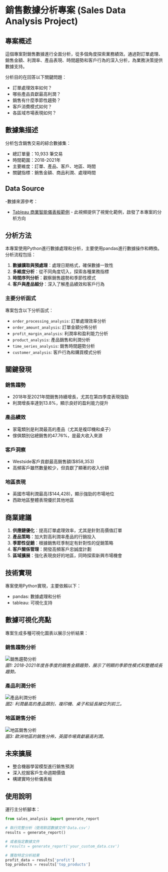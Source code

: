 # 銷售數據分析專案 (Sales Data Analysis Project)

## 專案概述

這個專案對銷售數據進行全面分析，從多個角度探索業務績效。通過對訂單處理、銷售金額、利潤率、產品表現、時間趨勢和客戶行為的深入分析，為業務決策提供數據支持。

分析目的在回答以下關鍵問題：
- 訂單處理效率如何？
- 哪些產品貢獻最高利潤？
- 銷售有什麼季節性趨勢？
- 客戶消費模式如何？
- 各區域市場表現如何？

## 數據集描述

分析包含銷售交易的綜合數據集：
- 總訂單量：10,933 筆交易
- 時間範圍：2018-2021年
- 主要維度：訂單、產品、客戶、地區、時間
- 關鍵指標：銷售金額、商品利潤、處理時間

## Data Source

-數據來源參考：
- [Tableau 商業智能儀表板範例](https://www.youtube.com/watch?v=p4pqSTANWRo) - 此視頻提供了視覺化範例，啟發了本專案的分析方向

## 分析方法

本專案使用Python進行數據處理和分析，主要使用pandas進行數據操作和轉換。分析流程包括：

1. **數據讀取與預處理**：處理日期格式，確保數據一致性
2. **多維度分析**：從不同角度切入，探索各種業務指標
3. **時間序列分析**：觀察銷售趨勢和季節性模式
4. **客戶與產品細分**：深入了解產品績效和客戶行為

### 主要分析函式

專案包含以下分析函式：

- `order_processing_analysis`: 訂單處理效率分析
- `order_amount_analysis`: 訂單金額分佈分析
- `profit_margin_analysis`: 利潤率和盈利能力分析
- `product_analysis`: 產品銷售和利潤分析
- `time_series_analysis`: 銷售時間趨勢分析
- `customer_analysis`: 客戶行為和購買模式分析

## 關鍵發現

### 銷售趨勢
- 2018年至2021年間銷售持續增長，尤其在第四季度表現強勁
- 利潤增長率達到13.8%，顯示良好的盈利能力提升

### 產品績效
- 家電類別是利潤最高的產品（尤其是複印機和桌子）
- 傢俱類別佔總銷售的47.76%，是最大收入來源

### 客戶洞察
- Westside客戶貢獻最高銷售額($858,353)
- 高頻客戶雖然數量較少，但貢獻了顯著的收入份額

### 地區表現
- 英國市場利潤最高($144,428)，顯示強勁的市場地位
- 西歐地區整體表現優於其他地區

## 商業建議

1. **供應鏈優化**：提高訂單處理效率，尤其是針對高價值訂單
2. **產品策略**：加大對高利潤率產品的行銷投入
3. **季節性促銷**：根據銷售旺季制定有針對性的促銷策略
4. **客戶關係管理**：開發高頻客戶忠誠度計劃
5. **區域擴展**：強化表現良好的地區，同時探索新興市場機會

## 技術實現

專案使用Python實現，主要依賴以下：
- pandas: 數據處理和分析
- tableau: 可視化支持

## 數據可視化亮點

專案生成多種可視化圖表以展示分析結果：

### 銷售趨勢分析
![銷售趨勢分析](images/sales_trend.png)  
*圖1: 2018-2021年度各季度的銷售金額趨勢，展示了明顯的季節性模式和整體成長趨勢。*

### 產品利潤分析
![產品利潤分析](images/product_profit.png)  
*圖2: 利潤最高的產品類別，複印機、桌子和延長線位列前三。*

### 地區銷售分析
![地區銷售分析](images/geo_sales.png)  
*圖3: 歐洲地區的銷售分佈，英國市場貢獻最高利潤。*

## 未來擴展

- 整合機器學習模型進行銷售預測
- 深入挖掘客戶生命週期價值
- 構建實時分析儀表板

## 使用說明

運行主分析腳本：

```python
from sales_analysis import generate_report

# 執行完整分析（使用默認數據文件'Data.csv'）
results = generate_report()

# 或者指定數據文件
# results = generate_report('your_custom_data.csv')

# 獲取特定分析結果
profit_data = results['profit']
top_products = results['top_products']
```

